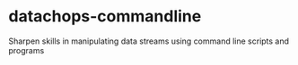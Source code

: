 # datachops-commandline
Sharpen skills in manipulating data streams using command line scripts and programs
